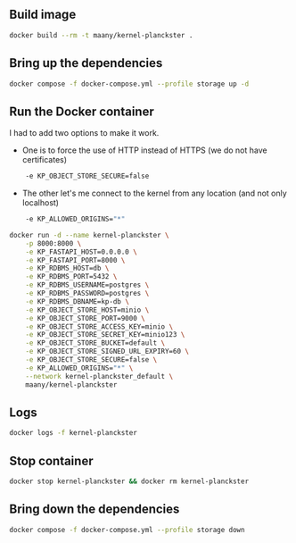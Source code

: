## Build image

```bash
docker build --rm -t maany/kernel-planckster .
```

## Bring up the dependencies

```bash
docker compose -f docker-compose.yml --profile storage up -d
```

## Run the Docker container

I had to add two options to make it work. 

- One is to force the use of HTTP instead of HTTPS (we do not have certificates)

```bash
    -e KP_OBJECT_STORE_SECURE=false
```

- The other let's me connect to the kernel from any location (and not only localhost)
```bash
    -e KP_ALLOWED_ORIGINS="*" 
```

```bash
docker run -d --name kernel-planckster \
    -p 8000:8000 \
    -e KP_FASTAPI_HOST=0.0.0.0 \
    -e KP_FASTAPI_PORT=8000 \
    -e KP_RDBMS_HOST=db \
    -e KP_RDBMS_PORT=5432 \
    -e KP_RDBMS_USERNAME=postgres \
    -e KP_RDBMS_PASSWORD=postgres \
    -e KP_RDBMS_DBNAME=kp-db \
    -e KP_OBJECT_STORE_HOST=minio \
    -e KP_OBJECT_STORE_PORT=9000 \
    -e KP_OBJECT_STORE_ACCESS_KEY=minio \
    -e KP_OBJECT_STORE_SECRET_KEY=minio123 \
    -e KP_OBJECT_STORE_BUCKET=default \
    -e KP_OBJECT_STORE_SIGNED_URL_EXPIRY=60 \
    -e KP_OBJECT_STORE_SECURE=false \
    -e KP_ALLOWED_ORIGINS="*" \
    --network kernel-planckster_default \
    maany/kernel-planckster
```

## Logs

```bash
docker logs -f kernel-planckster
```

## Stop container

```bash
docker stop kernel-planckster && docker rm kernel-planckster
```

## Bring down the dependencies

```bash
docker compose -f docker-compose.yml --profile storage down
```
